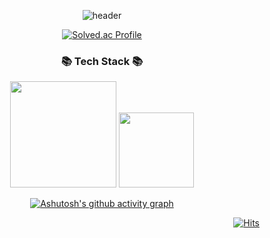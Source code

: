 <div align="center">
 

![header](https://capsule-render.vercel.app/api?type=waving&color=000000&fontAlign=50&fontAlignY=30&text=HelloWorld!&desc=developer&descAlign=70&descAlignY=55&height=200&fontSize=60&fontColor=ffffff)

[![Solved.ac Profile](http://mazassumnida.wtf/api/v2/generate_badge?boj=jung526)](https://solved.ac/jung526/)  

<h3 align="center">📚 Tech Stack 📚</h3>
<p align="center">

</p>

<p>
  <img height="170em" src="https://github-readme-stats.vercel.app/api?username=Jwooee&show_icons=true&include_all_commits=true&bg_color=30,e96443,904e95&title_color=fff&text_color=fff">
  <img height="120em" src="https://github-readme-stats.vercel.app/api/top-langs/?username=Jwooee&layout=compact&bg_color=30,e96443,904e95&title_color=fff&text_color=fff">
</p>

[![Ashutosh's github activity graph](https://github-readme-activity-graph.cyclic.app/graph?username=Jwooee&theme=high-contrast)](https://github.com/ashutosh00710/github-readme-activity-graph)

</div>

<div align="Right">


[![Hits](https://hits.seeyoufarm.com/api/count/incr/badge.svg?url=https%3A%2F%2Fgithub.com%2FJwooee&count_bg=%2379C83D&title_bg=%23555555&icon=&icon_color=%23E7E7E7&title=hits&edge_flat=false)](https://hits.seeyoufarm.com)

</div>

